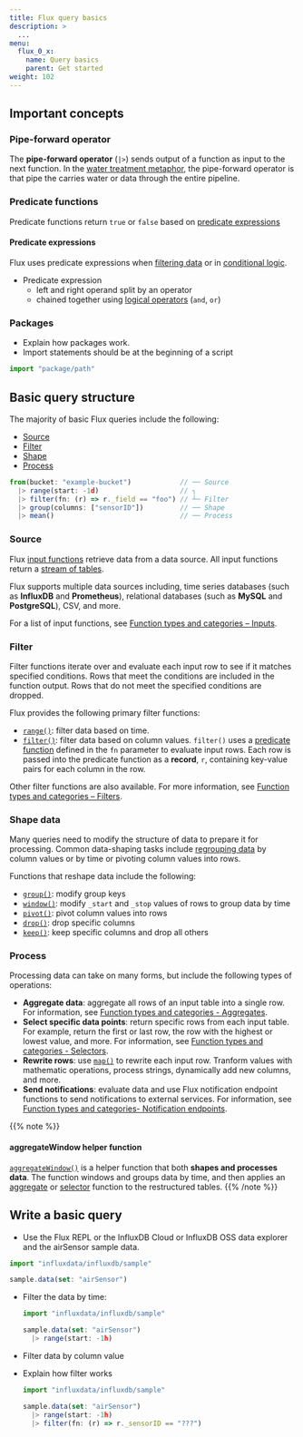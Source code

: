 ```yaml
---
title: Flux query basics
description: >
  ...
menu:
  flux_0_x:
    name: Query basics
    parent: Get started
weight: 102
---
```


## Important concepts

### Pipe-forward operator
The **pipe-forward operator** (`|>`) sends output of a function as input to the next function.
In the [water treatment metaphor](/flux/v0.x/get-started/#flux-overview),
the pipe-forward operator is that pipe the carries water or data through the entire pipeline.

### Predicate functions
Predicate functions return `true` or `false` based on [predicate expressions](#predicate-expressions)

#### Predicate expressions
Flux uses predicate expressions when [filtering data](#filter) or in [conditional logic](#).
- Predicate expression
  - left and right operand split by an operator
  - chained together using [logical operators](/flux/v0.x/spec/operators/#logical-operators) (`and`, `or`)

### Packages
- Explain how packages work.
- Import statements should be at the beginning of a script

```js
import "package/path"
```

## Basic query structure

The majority of basic Flux queries include the following:

- [Source](#source)
- [Filter](#filter)
- [Shape](#shape)
- [Process](#process)

```js
from(bucket: "example-bucket")            // ── Source
  |> range(start: -1d)                    // ┐
  |> filter(fn: (r) => r._field == "foo") // ┴─ Filter
  |> group(columns: ["sensorID"])         // ── Shape
  |> mean()                               // ── Process
```

### Source
Flux [input functions](/flux/v0.x/function-types/#inputs) retrieve data from a data source.
All input functions return a [stream of tables](/flux/v0.x/get-started/data-model/#stream-of-tables).

Flux supports multiple data sources including, time series databases (such as **InfluxDB** and **Prometheus**),
relational databases (such as **MySQL** and **PostgreSQL**), CSV, and more.

<!-- For more information about supported data sources, see [Query data sources](#) -->

For a list of input functions, see [Function types and categories – Inputs](/flux/v0.x/function-types/#inputs).

### Filter
Filter functions iterate over and evaluate each input row to see if it matches
specified conditions.
Rows that meet the conditions are included in the function output.
Rows that do not meet the specified conditions are dropped.

Flux provides the following primary filter functions:

- [`range()`](/flux/v0.x/stdlib/universe/range/): filter data based on time.
- [`filter()`](/flux/v0.x/stdlib/universe/filter/): filter data based on column values.
  `filter()` uses a [predicate function](#predicate-functions) defined in the
  `fn` parameter to evaluate input rows.
  Each row is passed into the predicate function as a **record**, `r`, containing
  key-value pairs for each column in the row.

Other filter functions are also available.
For more information, see [Function types and categories – Filters](/flux/v0.x/function-types/#filters).

### Shape data
Many queries need to modify the structure of data to prepare it for processing.
Common data-shaping tasks include [regrouping data](/flux/v0.x/get-started/data-model/#restructure-tables)
by column values or by time or pivoting column values into rows.

Functions that reshape data include the following:

- [`group()`](/flux/v0.x/stdlib/universe/group/): modify group keys
- [`window()`](/flux/v0.x/stdlib/universe/window/): modify `_start` and `_stop` values of rows to group data by time
- [`pivot()`](/flux/v0.x/stdlib/universe/pivot/): pivot column values into rows
- [`drop()`](/flux/v0.x/stdlib/universe/drop/): drop specific columns
- [`keep()`](/flux/v0.x/stdlib/universe/keep/): keep specific columns and drop all others

### Process
Processing data can take on many forms, but include the following types of operations:

- **Aggregate data**: aggregate all rows of an input table into a single row.
  For information, see [Function types and categories - Aggregates](/flux/v0.x/function-types/#aggregates).
- **Select specific data points**: return specific rows from each input table.
  For example, return the first or last row, the row with the highest or lowest value, and more.
  For information, see [Function types and categories - Selectors](/flux/v0.x/function-types/#selectors).
- **Rewrite rows**: use [`map()`](/flux/v0.x/stdlib/universe/map/) to rewrite each input row.
  Tranform values with mathematic operations, process strings, dynamically add new columns, and more.
- **Send notifications**: evaluate data and use Flux notification endpoint functions
  to send notifications to external services. 
  For information, see [Function types and categories- Notification endpoints](/flux/v0.x/function-types/#notification-endpoints).

{{% note %}}
#### aggregateWindow helper function
[`aggregateWindow()`](/flux/v0.x/stdlib/universe/aggregatewindow/) is a helper function
that both **shapes and processes data**.
The function windows and groups data by time, and then applies an [aggregate](/flux/v0.x/function-types/#aggregates)
or [selector](/flux/v0.x/function-types/#selectors) function to the restructured tables.
{{% /note %}}

## Write a basic query

- Use the Flux REPL or the InfluxDB Cloud or InfluxDB OSS data explorer
  and the airSensor sample data.

```js
import "influxdata/influxdb/sample"

sample.data(set: "airSensor")
```

- Filter the data by time:
    ```js
    import "influxdata/influxdb/sample"

    sample.data(set: "airSensor")
      |> range(start: -1h)
    ```

- Filter data by column value
- Explain how filter works

    ```js
    import "influxdata/influxdb/sample"

    sample.data(set: "airSensor")
      |> range(start: -1h)
      |> filter(fn: (r) => r._sensorID == "???")
    ```
